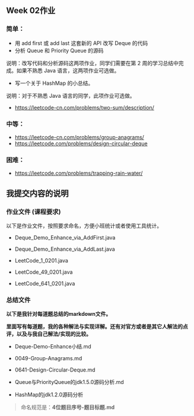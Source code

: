 ## Week 02作业

### 简单：

- 用 add first 或 add last 这套新的 API 改写 Deque 的代码
- 分析 Queue 和 Priority Queue 的源码

说明：改写代码和分析源码这两项作业，同学们需要在第 2 周的学习总结中完成。如果不熟悉 Java 语言，这两项作业可选做。

- 写一个关于 HashMap 的小总结。

说明：对于不熟悉 Java 语言的同学，此项作业可选做。

- https://leetcode-cn.com/problems/two-sum/description/

### 中等：

- https://leetcode-cn.com/problems/group-anagrams/
- https://leetcode.com/problems/design-circular-deque

### 困难：

- https://leetcode.com/problems/trapping-rain-water/



## 我提交内容的说明



### 作业文件 (课程要求)

以下是作业文件，按照要求命名，方便小班统计或者使用工具统计。

- Deque_Demo_Enhance_via_AddFirst.java

- Deque_Demo_Enhance_via_AddLast.java

- LeetCode_1_0201.java

- LeetCode_49_0201.java

- LeetCode_641_0201.java

  

### 总结文件

**以下是我针对每道题总结的markdown文件。**

**里面写有每道题，我的各种解法与实现详解。还有对官方或者是其它人解法的点评，以及与我自己解法/实现的比较。**

- Deque-Demo-Enhance小结.md

- 0049-Group-Anagrams.md

- 0641-Design-Circular-Deque.md

- Queue与PriorityQueue的jdk1.5.0源码分析.md

- HashMap的jdk1.2.0源码分析

  

> 命名规范是：**4位题目序号-题目标题.md**




